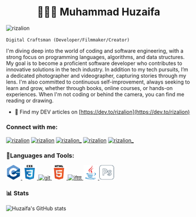<h1 align="center">👨🏻‍💻 Muhammad Huzaifa</h1></p>
<p align="left"> <img src="https://komarev.com/ghpvc/?username=rizalion&label=Profile%20views&color=0e75b6&style=flat" alt="rizalion" /> </p>
<code>Digital Craftsman (Developer/Filmmaker/Creator)</code></p>
I'm diving deep into the world of coding and software engineering, with a strong focus on programming languages, algorithms, and data structures. My goal is to become a proficient software developer who contributes to innovative solutions in the tech industry.
In addition to my tech pursuits, I’m a dedicated photographer and videographer, capturing stories through my lens. I'm also committed to continuous self-improvement, always seeking to learn and grow, whether through books, online courses, or hands-on experiences.
When I'm not coding or behind the camera, you can find me reading or drawing.

- 📝 Find my DEV articles on [https://dev.to/rizalion](https://dev.to/rizalion)

<h3 align="left">Connect with me:</h3>
<p align="left">
<a href="https://medium.com/@rizalion" target="blank"><img align="center" src="https://raw.githubusercontent.com/rahuldkjain/github-profile-readme-generator/master/src/images/icons/Social/medium.svg" alt="rizalion" height="30" width="40" /></a>
<a href="https://dev.to/rizalion" target="blank"><img align="center" src="https://raw.githubusercontent.com/rahuldkjain/github-profile-readme-generator/master/src/images/icons/Social/devto.svg" alt="rizalion" height="30" width="40" /></a>
<a href="https://twitter.com/rizalion_" target="blank"><img align="center" src="https://raw.githubusercontent.com/rahuldkjain/github-profile-readme-generator/master/src/images/icons/Social/twitter.svg" alt="rizalion_" height="30" width="40" /></a>
<a href="https://linkedin.com/in/rizalion" target="blank"><img align="center" src="https://raw.githubusercontent.com/rahuldkjain/github-profile-readme-generator/master/src/images/icons/Social/linked-in-alt.svg" alt="rizalion" height="30" width="40" /></a>
<a href="https://instagram.com/rizalion_" target="blank"><img align="center" src="https://raw.githubusercontent.com/rahuldkjain/github-profile-readme-generator/master/src/images/icons/Social/instagram.svg" alt="rizalion_" height="30" width="40" /></a>
</p>

<h3 align="left">🧰Languages and Tools:</h3>
<p align="left"> <a href="https://www.w3schools.com/cpp/" target="_blank" rel="noreferrer"> <img src="https://raw.githubusercontent.com/devicons/devicon/master/icons/cplusplus/cplusplus-original.svg" alt="cplusplus" width="40" height="40"/> </a> <a href="https://www.w3schools.com/css/" target="_blank" rel="noreferrer"> <img src="https://raw.githubusercontent.com/devicons/devicon/master/icons/css3/css3-original-wordmark.svg" alt="css3" width="40" height="40"/> </a> <a href="https://git-scm.com/" target="_blank" rel="noreferrer"> <img src="https://www.vectorlogo.zone/logos/git-scm/git-scm-icon.svg" alt="git" width="40" height="40"/> </a> <a href="https://www.w3.org/html/" target="_blank" rel="noreferrer"> <img src="https://raw.githubusercontent.com/devicons/devicon/master/icons/html5/html5-original-wordmark.svg" alt="html5" width="40" height="40"/> </a> <a href="https://ifttt.com/" target="_blank" rel="noreferrer"> <img src="https://www.vectorlogo.zone/logos/ifttt/ifttt-ar21.svg" alt="ifttt" width="40" height="40"/> </a> <a href="https://www.java.com" target="_blank" rel="noreferrer"> <img src="https://raw.githubusercontent.com/devicons/devicon/master/icons/java/java-original.svg" alt="java" width="40" height="40"/> </a> <a href="https://www.photoshop.com/en" target="_blank" rel="noreferrer"> <img src="https://raw.githubusercontent.com/devicons/devicon/master/icons/photoshop/photoshop-line.svg" alt="photoshop" width="40" height="40"/> </a> </p>

### 📊 Stats

![Huzaifa's GitHub stats](https://github-readme-stats.vercel.app/api?username=rizalion&show_icons=true&theme=gruvbox)

<!-- ![GitHub Streak](https://streak-stats.demolab.com?user=rizalion&theme=gruvbox&border_radius=4.5) -->

#
